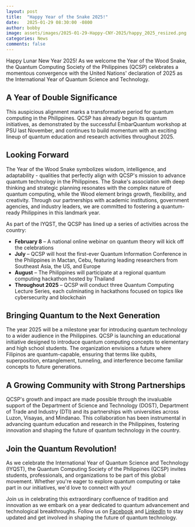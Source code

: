 ```yaml
---
layout: post
title:  "Happy Year of the Snake 2025!"
date:   2025-01-29 08:30:00 -0800
author: bobby
image: assets/images/2025-01-29-Happy-CNY-2025/happy_2025_resized.png
categories: News
comments: false
---
```


Happy Lunar New Year 2025! As we welcome the Year of the Wood Snake, the Quantum Computing Society of the Philippines (QCSP) celebrates a momentous convergence with the United Nations' declaration of 2025 as the International Year of Quantum Science and Technology.

## A Year of Double Significance

This auspicious alignment marks a transformative period for quantum computing in the Philippines. QCSP has already begun its quantum initiatives, as demonstrated by the successful EmbarQuantum workshop at PSU last November, and continues to build momentum with an exciting lineup of quantum education and research activities throughout 2025.

## Looking Forward

The Year of the Wood Snake symbolizes wisdom, intelligence, and adaptability - qualities that perfectly align with QCSP's mission to advance quantum technology in the Philippines. The Snake's association with deep thinking and strategic planning resonates with the complex nature of quantum computing, while the Wood element brings growth, flexibility, and creativity. Through our partnerships with academic institutions, government agencies, and industry leaders, we are committed to fostering a quantum-ready Philippines in this landmark year.


As part of the IYQST, the QCSP has lined up a series of activities across the country:

- **February 8** – A national online webinar on quantum theory will kick off the celebrations
- **July** – QCSP will host the first-ever Quantum Information Conference in the Philippines in Mactan, Cebu, featuring leading researchers from Southeast Asia, the US, and Europe
- **August** – The Philippines will participate at a regional quantum computing hackathon hosted by Thailand
- **Throughout 2025** – QCSP will conduct three Quantum Computing Lecture Series, each culminating in hackathons focused on topics like cybersecurity and blockchain

## Bringing Quantum to the Next Generation

The year 2025 will be a milestone year for introducing quantum technology to a wider audience in the Philippines. QCSP is launching an educational initiative designed to introduce quantum computing concepts to elementary and high school students. The organization envisions a future where Filipinos are quantum-capable, ensuring that terms like qubits, superposition, entanglement, tunneling, and interference become familiar concepts to future generations.

## A Growing Community with Strong Partnerships

QCSP's growth and impact are made possible through the invaluable support of the Department of Science and Technology (DOST), Department of Trade and Industry (DTI) and its partnerships with universities across Luzon, Visayas, and Mindanao. This collaboration has been instrumental in advancing quantum education and research in the Philippines, fostering innovation and shaping the future of quantum technology in the country.

## Join the Quantum Revolution!

As we celebrate the International Year of Quantum Science and Technology (IYQST), the Quantum Computing Society of the Philippines (QCSP) invites students, professionals, and organizations to be part of this global movement. Whether you're eager to explore quantum computing or take part in our initiatives, we'd love to connect with you!


Join us in celebrating this extraordinary confluence of tradition and innovation as we embark on a year dedicated to quantum advancement and technological breakthroughs. Follow us on  [Facebook](https://www.facebook.com/qcsp.ph) and  [LinkedIn](https://www.linkedin.com/company/qcsp) to stay updated and get involved in shaping the future of quantum technology.


